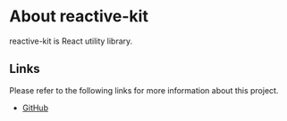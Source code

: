 # About reactive-kit

reactive-kit is React utility library.

## Links

Please refer to the following links for more information about this project.

- [GitHub](https://github.com/toss/reactive-kit)
